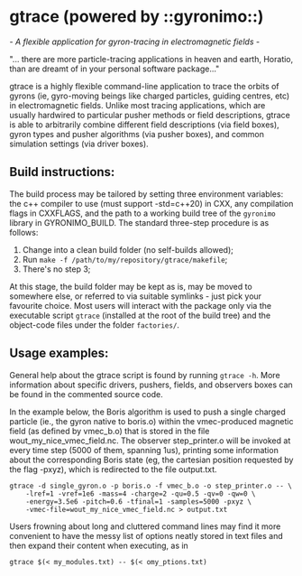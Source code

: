 gtrace (powered by ::gyronimo::)
================================

*- A flexible application for gyron-tracing in electromagnetic fields -*

"... there are more particle-tracing applications in heaven and earth,
Horatio, than are dreamt of in your personal software package..."

gtrace is a highly flexible command-line application to trace the orbits
of gyrons (ie, gyro-moving beings like charged particles, guiding
centres, etc) in electromagnetic fields. Unlike most tracing
applications, which are usually hardwired to particular pusher methods
or field descriptions, gtrace is able to arbitrarily combine different
field descriptions (via field boxes), gyron types and pusher algorithms
(via pusher boxes), and common simulation settings (via driver boxes).

Build instructions:
-------------------

The build process may be tailored by setting three environment
variables: the c++ compiler to use (must support -std=c++20) in CXX, any
compilation flags in CXXFLAGS, and the path to a working build tree of
the `gyronimo` library in GYRONIMO_BUILD. The standard three-step
procedure is as follows:

1. Change into a clean build folder (no self-builds allowed);
2. Run `make -f /path/to/my/repository/gtrace/makefile`;
3. There's no step 3;

At this stage, the build folder may be kept as is, may be moved to
somewhere else, or referred to via suitable symlinks - just pick your
favourite choice. Most users will interact with the package only via the
executable script `gtrace` (installed at the root of the build tree) and
the object-code files under the folder `factories/`.

Usage examples:
---------------

General help about the gtrace script is found by running `gtrace -h`.
More information about specific drivers, pushers, fields, and observers
boxes can be found in the commented source code.

In the example below, the Boris algorithm is used to push a single
charged particle (ie., the gyron native to boris.o) within the
vmec-produced magnetic field (as defined by vmec_b.o) that is stored in
the file wout_my_nice_vmec_field.nc. The observer step_printer.o will be
invoked at every time step (5000 of them, spanning 1us), printing some
information about the corresponding Boris state (eg, the cartesian
position requested by the flag -pxyz), which is redirected to the file
output.txt.

```
gtrace -d single_gyron.o -p boris.o -f vmec_b.o -o step_printer.o -- \
    -lref=1 -vref=1e6 -mass=4 -charge=2 -qu=0.5 -qv=0 -qw=0 \
    -energy=3.5e6 -pitch=0.6 -tfinal=1 -samples=5000 -pxyz \
    -vmec-file=wout_my_nice_vmec_field.nc > output.txt
```

Users frowning about long and cluttered command lines may find it more
convenient to have the messy list of options neatly stored in text files
and then expand their content when executing, as in

```
gtrace $(< my_modules.txt) -- $(< omy_ptions.txt)
```
